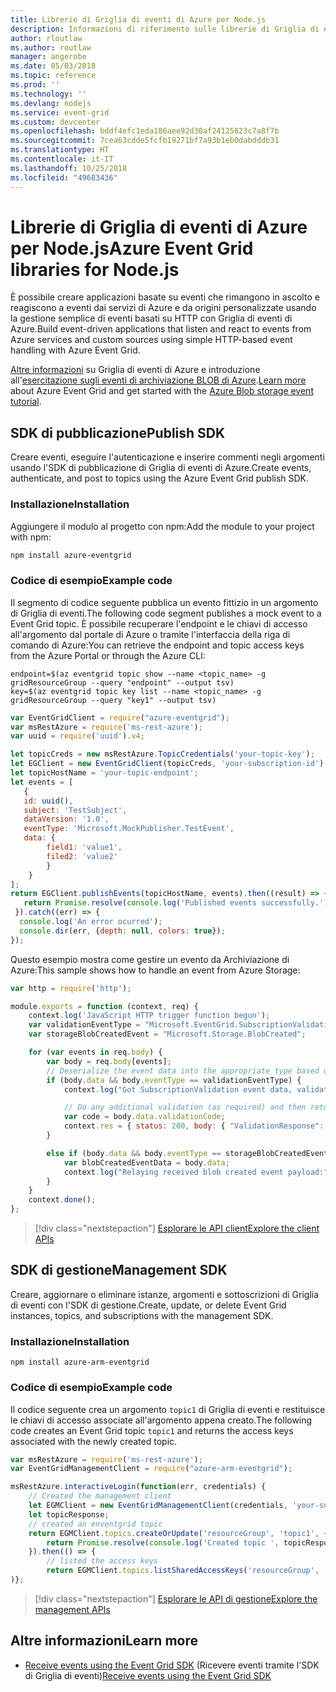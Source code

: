 ```yaml
---
title: Librerie di Griglia di eventi di Azure per Node.js
description: Informazioni di riferimento sulle librerie di Griglia di eventi di Azure per Node.js
author: rloutlaw
ms.author: routlaw
manager: angerobe
ms.date: 05/03/2018
ms.topic: reference
ms.prod: ''
ms.technology: ''
ms.devlang: nodejs
ms.service: event-grid
ms.custom: devcenter
ms.openlocfilehash: bddf4efc1eda186aee92d30af24125823c7a8f7b
ms.sourcegitcommit: 7cea63cdde5fcfb19271bf7a93b1eb0dabdddb31
ms.translationtype: HT
ms.contentlocale: it-IT
ms.lasthandoff: 10/25/2018
ms.locfileid: "49683436"
---
```

# <a name="azure-event-grid-libraries-for-nodejs"></a><span data-ttu-id="7b1fb-103">Librerie di Griglia di eventi di Azure per Node.js</span><span class="sxs-lookup"><span data-stu-id="7b1fb-103">Azure Event Grid libraries for Node.js</span></span>

<span data-ttu-id="7b1fb-104">È possibile creare applicazioni basate su eventi che rimangono in ascolto e reagiscono a eventi dai servizi di Azure e da origini personalizzate usando la gestione semplice di eventi basati su HTTP con Griglia di eventi di Azure.</span><span class="sxs-lookup"><span data-stu-id="7b1fb-104">Build event-driven applications that listen and react to events from Azure services and custom sources using simple HTTP-based event handling with Azure Event Grid.</span></span>

<span data-ttu-id="7b1fb-105">[Altre informazioni](/azure/event-grid/overview) su Griglia di eventi di Azure e introduzione all'[esercitazione sugli eventi di archiviazione BLOB di Azure](/azure/storage/blobs/storage-blob-event-quickstart).</span><span class="sxs-lookup"><span data-stu-id="7b1fb-105">[Learn more](/azure/event-grid/overview) about Azure Event Grid and get started with the [Azure Blob storage event tutorial](/azure/storage/blobs/storage-blob-event-quickstart).</span></span> 

## <a name="publish-sdk"></a><span data-ttu-id="7b1fb-106">SDK di pubblicazione</span><span class="sxs-lookup"><span data-stu-id="7b1fb-106">Publish SDK</span></span>

<span data-ttu-id="7b1fb-107">Creare eventi, eseguire l'autenticazione e inserire commenti negli argomenti usando l'SDK di pubblicazione di Griglia di eventi di Azure.</span><span class="sxs-lookup"><span data-stu-id="7b1fb-107">Create events, authenticate, and post to topics using the Azure Event Grid publish SDK.</span></span>

### <a name="installation"></a><span data-ttu-id="7b1fb-108">Installazione</span><span class="sxs-lookup"><span data-stu-id="7b1fb-108">Installation</span></span>

<span data-ttu-id="7b1fb-109">Aggiungere il modulo al progetto con npm:</span><span class="sxs-lookup"><span data-stu-id="7b1fb-109">Add the module to your project with npm:</span></span>

```bash
npm install azure-eventgrid
```

### <a name="example-code"></a><span data-ttu-id="7b1fb-110">Codice di esempio</span><span class="sxs-lookup"><span data-stu-id="7b1fb-110">Example code</span></span>

<span data-ttu-id="7b1fb-111">Il segmento di codice seguente pubblica un evento fittizio in un argomento di Griglia di eventi.</span><span class="sxs-lookup"><span data-stu-id="7b1fb-111">The following code segment publishes a mock event to a Event Grid topic.</span></span> <span data-ttu-id="7b1fb-112">È possibile recuperare l'endpoint e le chiavi di accesso all'argomento dal portale di Azure o tramite l'interfaccia della riga di comando di Azure:</span><span class="sxs-lookup"><span data-stu-id="7b1fb-112">You can retrieve the endpoint and topic access keys from the Azure Portal or through the Azure CLI:</span></span>

```azurecli-interactive
endpoint=$(az eventgrid topic show --name <topic_name> -g gridResourceGroup --query "endpoint" --output tsv)
key=$(az eventgrid topic key list --name <topic_name> -g gridResourceGroup --query "key1" --output tsv)
```

```javascript
var EventGridClient = require("azure-eventgrid");
var msRestAzure = require('ms-rest-azure');
var uuid = require('uuid').v4;

let topicCreds = new msRestAzure.TopicCredentials('your-topic-key');
let EGClient = new EventGridClient(topicCreds, 'your-subscription-id');
let topicHostName = 'your-topic-endpoint';
let events = [
   {
   id: uuid(),
   subject: 'TestSubject',
   dataVersion: '1.0',
   eventType: 'Microsoft.MockPublisher.TestEvent',
   data: {
        field1: 'value1',
        filed2: 'value2'
        }
    }
];
return EGClient.publishEvents(topicHostName, events).then((result) => {
   return Promise.resolve(console.log('Published events successfully.'));
 }).catch((err) => {
  console.log('An error ocurred');
  console.dir(err, {depth: null, colors: true});
});
```

<span data-ttu-id="7b1fb-113">Questo esempio mostra come gestire un evento da Archiviazione di Azure:</span><span class="sxs-lookup"><span data-stu-id="7b1fb-113">This sample shows how to handle an event from Azure Storage:</span></span>

```javascript
var http = require('http');

module.exports = function (context, req) {
    context.log('JavaScript HTTP trigger function begun');
    var validationEventType = "Microsoft.EventGrid.SubscriptionValidationEvent";
    var storageBlobCreatedEvent = "Microsoft.Storage.BlobCreated";

    for (var events in req.body) {
        var body = req.body[events];
        // Deserialize the event data into the appropriate type based on event type  
        if (body.data && body.eventType == validationEventType) {
            context.log("Got SubscriptionValidation event data, validation code: " + body.data.validationCode + " topic: " + body.topic);

            // Do any additional validation (as required) and then return back the below response
            var code = body.data.validationCode;
            context.res = { status: 200, body: { "ValidationResponse": code } };
        }

        else if (body.data && body.eventType == storageBlobCreatedEvent) {
            var blobCreatedEventData = body.data;
            context.log("Relaying received blob created event payload:" + JSON.stringify(blobCreatedEventData));
        }
    }
    context.done();
};
```

> [!div class="nextstepaction"]
> [<span data-ttu-id="7b1fb-114">Esplorare le API client</span><span class="sxs-lookup"><span data-stu-id="7b1fb-114">Explore the client APIs</span></span>](/javascript/api/overview/azure/eventgrid/client)

## <a name="management-sdk"></a><span data-ttu-id="7b1fb-115">SDK di gestione</span><span class="sxs-lookup"><span data-stu-id="7b1fb-115">Management SDK</span></span>

<span data-ttu-id="7b1fb-116">Creare, aggiornare o eliminare istanze, argomenti e sottoscrizioni di Griglia di eventi con l'SDK di gestione.</span><span class="sxs-lookup"><span data-stu-id="7b1fb-116">Create, update, or delete Event Grid instances, topics, and subscriptions with the management SDK.</span></span>

### <a name="installation"></a><span data-ttu-id="7b1fb-117">Installazione</span><span class="sxs-lookup"><span data-stu-id="7b1fb-117">Installation</span></span>

```
npm install azure-arm-eventgrid
```

### <a name="example-code"></a><span data-ttu-id="7b1fb-118">Codice di esempio</span><span class="sxs-lookup"><span data-stu-id="7b1fb-118">Example code</span></span>

<span data-ttu-id="7b1fb-119">Il codice seguente crea un argomento `topic1` di Griglia di eventi e restituisce le chiavi di accesso associate all'argomento appena creato.</span><span class="sxs-lookup"><span data-stu-id="7b1fb-119">The following code creates an Event Grid topic `topic1` and returns the access keys associated with the newly created topic.</span></span>

```javascript
var msRestAzure = require('ms-rest-azure');
var EventGridManagementClient = require("azure-arm-eventgrid");

msRestAzure.interactiveLogin(function(err, credentials) {
    // Created the management client
    let EGMClient = new EventGridManagementClient(credentials, 'your-subscription-id');
    let topicResponse;
    // created an enventgrid topic
    return EGMClient.topics.createOrUpdate('resourceGroup', 'topic1', { location: 'westus' }).then((topicResponse) => {
        return Promise.resolve(console.log('Created topic ', topicResponse));
    }).then(() => {
        // listed the access keys
        return EGMClient.topics.listSharedAccessKeys('resourceGroup', 'topic1')}
)};
```

> [!div class="nextstepaction"]
> [<span data-ttu-id="7b1fb-120">Esplorare le API di gestione</span><span class="sxs-lookup"><span data-stu-id="7b1fb-120">Explore the management APIs</span></span>](/javascript/api/overview/azure/eventgrid/management)

## <a name="learn-more"></a><span data-ttu-id="7b1fb-121">Altre informazioni</span><span class="sxs-lookup"><span data-stu-id="7b1fb-121">Learn more</span></span>

- <span data-ttu-id="7b1fb-122">[Receive events using the Event Grid SDK](/azure/event-grid/receive-events) (Ricevere eventi tramite l'SDK di Griglia di eventi)</span><span class="sxs-lookup"><span data-stu-id="7b1fb-122">[Receive events using the Event Grid SDK](/azure/event-grid/receive-events)</span></span>
